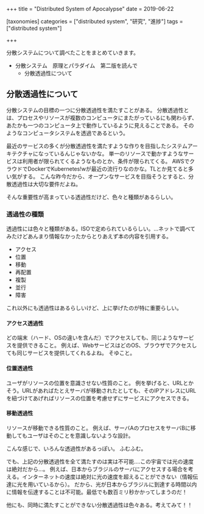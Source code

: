 +++
title = "Distributed System of Apocalypse"
date = 2019-06-22

[taxonomies]
categories = ["distributed system", "研究", "進捗"]
tags = ["distributed system"]

+++

分散システムについて調べたことをまとめていきます。
- 分散システム　原理とパラダイム　第二版を読んで
   - 分散透過性について
<!-- more -->

## 分散透過性について
分散システムの目標の一つに分散透過性を満たすことがある。
分散透過性とは、プロセスやリソースが複数のコンピュータにまたがっているにも関わらず、あたかも一つのコンピュータ上で動作しているように見えることである。
そのようなコンピュータシステムを透過であるという。

最近のサービスの多くが分散透過性を満たすような作りを目指したシステムアーキテクチャになっているんじゃないかな。
単一のリソースで動かすようなサービスは利用者が限られてくるようなものとか、条件が限られてくる。
AWSでクラウドでDockerでKubernetes!wが最近の流行りなのかな。TLとか見てると多い気がする。
こんな昨今だから、オープンなサービスを目指そうとすると、分散透過性は大切な要件だよね。

そんな重要性が高まっている透過性だけど、色々と種類があるらしい。

### 透過性の種類
透過性には色々と種類がある。ISOで定められているらしい。...ネットで調べてみたけどあんまり情報なかったからとりあえず本の内容を引用する。
- アクセス
- 位置
- 移動
- 再配置
- 複製
- 並行
- 障害

これ以外にも透過性はあるらしいけど、上に挙げたのが特に重要らしい。

#### アクセス透過性
どの端末（ハード、OSの違いを含んだ）でアクセスしても、同じようなサービスを提供できること。
例えば、WebサービスはどのOS、ブラウザでアクセスしても同じサービスを提供してくれるよね。
そゆこと。

#### 位置透過性
ユーザがリソースの位置を意識させない性質のこと。
例を挙げると、URLとかそう。URLがあればたとえサーバが移動されたとしても、そのIPアドレスにURLを紐づけてあげればリソースの位置を考慮せずにサービスにアクセスできる。

#### 移動透過性
リソースが移動できる性質のこと。
例えば、サーバAのプロセスをサーバBに移動してもユーザはそのことを意識しないような設計。

こんな感じで、いろんな透過性があるっぽい。
ふむふむ。

でも、上記の分散透過性を全て満たすのは実は不可能....この宇宙では光の速度は絶対だから...。
例えば、日本からブラジルのサーバにアクセスする場合を考える。インターネットの速度は絶対に光の速度を超えることができない（情報伝達に光を用いているから）。
だから、光が日本からブラジルに到達する時間以内に情報を伝達することは不可能。最低でも数百ミリ秒かかってしまうのだ！

他にも、同時に満たすことができない分散透過性は色々ある。考えてみて！！
